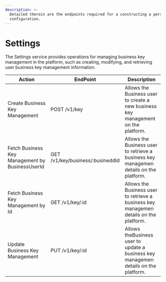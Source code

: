 ```yaml
---
description: >-
  Detailed therein are the endpoints required for a constructing a personalised
  configuration.
---
```


# Settings

The Settings service provides operations for managing business key management in the platform, such as creating, modifying, and retrieving user business key management information.

| Action                                          | EndPoint                         | Description                                                                            |
| ----------------------------------------------- | -------------------------------- | -------------------------------------------------------------------------------------- |
| Create Business Key Management                  | POST /v1/key                     | Allows the Business user to create a new business key management on the platform.      |
| Fetch Business Key Management by BusinessUserId | GET /v1/key/business/:busineddId | Allows the Business user to retrieve a business key managemen details on the platform. |
| Fetch Business Key Management by Id             | GET /v1/key/:id                  | Allows the Business user to retrieve a business key managemen details on the platform. |
| Update  Business Key Management                 | PUT /v1/key/:id                  | Allows theBusiness user to update a business key managemen details on the platform.    |





####

